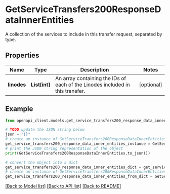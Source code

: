 # GetServiceTransfers200ResponseDataInnerEntities

A collection of the services to include in this transfer request, separated by type.

## Properties

Name | Type | Description | Notes
------------ | ------------- | ------------- | -------------
**linodes** | **List[int]** | An array containing the IDs of each of the Linodes included in this transfer. | [optional] 

## Example

```python
from openapi_client.models.get_service_transfers200_response_data_inner_entities import GetServiceTransfers200ResponseDataInnerEntities

# TODO update the JSON string below
json = "{}"
# create an instance of GetServiceTransfers200ResponseDataInnerEntities from a JSON string
get_service_transfers200_response_data_inner_entities_instance = GetServiceTransfers200ResponseDataInnerEntities.from_json(json)
# print the JSON string representation of the object
print(GetServiceTransfers200ResponseDataInnerEntities.to_json())

# convert the object into a dict
get_service_transfers200_response_data_inner_entities_dict = get_service_transfers200_response_data_inner_entities_instance.to_dict()
# create an instance of GetServiceTransfers200ResponseDataInnerEntities from a dict
get_service_transfers200_response_data_inner_entities_from_dict = GetServiceTransfers200ResponseDataInnerEntities.from_dict(get_service_transfers200_response_data_inner_entities_dict)
```
[[Back to Model list]](../README.md#documentation-for-models) [[Back to API list]](../README.md#documentation-for-api-endpoints) [[Back to README]](../README.md)


